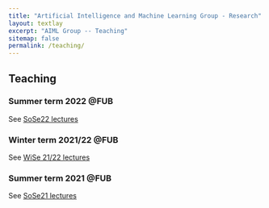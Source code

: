 ```yaml
---
title: "Artificial Intelligence and Machine Learning Group - Research"
layout: textlay
excerpt: "AIML Group -- Teaching"
sitemap: false
permalink: /teaching/
---
```


## Teaching
### Summer term 2022 @FUB
See <a href="https://www.mi.fu-berlin.de/en/inf/groups/ag-KIML/Teaching/SS22/index.html" target="new">SoSe22 lectures</a>

### Winter term 2021/22 @FUB
See <a href="https://www.mi.fu-berlin.de/en/inf/groups/ag-KIML/Teaching/WS-21_22/index.html" target="new">WiSe 21/22 lectures</a>

### Summer term 2021 @FUB
See <a href="https://www.mi.fu-berlin.de/en/inf/groups/ag-KIML/Teaching/SS21/index.html" target="new">SoSe21 lectures</a>
